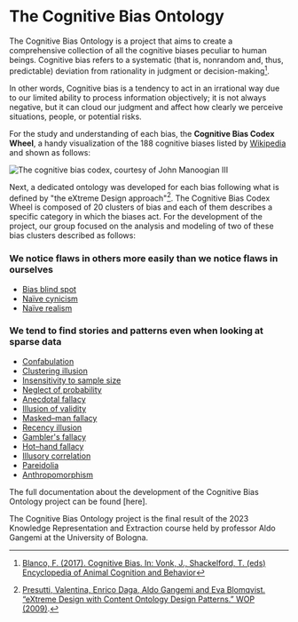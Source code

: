# The Cognitive Bias Ontology

The Cognitive Bias Ontology is a project that aims to create a comprehensive collection of all the cognitive biases peculiar to human beings. Cognitive bias refers to a systematic (that is, nonrandom and, thus, predictable) deviation from rationality in judgment or decision-making[^1]. 

In other words, Cognitive bias is a tendency to act in an irrational way due to our limited ability to process information objectively; it is not always negative, but it can cloud our judgment and affect how clearly we perceive situations, people, or potential risks. 

For the study and understanding of each bias, the 	**Cognitive Bias Codex Wheel**, a handy visualization of the 188 cognitive biases listed by [Wikipedia](https://en.wikipedia.org/wiki/List_of_cognitive_biases) and shown as follows:

![The cognitive bias codex, courtesy of John Manoogian III](https://upload.wikimedia.org/wikipedia/commons/6/65/Cognitive_bias_codex_en.svg "©John Manoogian III")

Next, a dedicated ontology was developed for each bias following what is defined by "the eXtreme Design approach"[^2]. The Cognitive Bias Codex Wheel is composed of 20 clusters of bias and each of them describes a specific category in which the biases act. For the development of the project, our group focused on the analysis and modeling of two of these bias clusters described as follows:

### We notice flaws in others more easily than we notice flaws in ourselves ###
+ [Bias blind spot](https://en.wikipedia.org/wiki/Bias_blind_spot)
+ [Naïve cynicism](https://en.wikipedia.org/wiki/Na%C3%AFve_cynicism)
+ [Naïve realism](https://en.wikipedia.org/wiki/Na%C3%AFve_realism_(psychology))


### We tend to find stories and patterns even when looking at sparse data ###
+ [Confabulation](https://en.wikipedia.org/wiki/Confabulation)
+ [Clustering illusion](https://en.wikipedia.org/wiki/Clustering_illusion)
+ [Insensitivity to sample size](https://en.wikipedia.org/wiki/Insensitivity_to_sample_size)
+ [Neglect of probability](https://en.wikipedia.org/wiki/Neglect_of_probability)
+ [Anecdotal fallacy](https://en.wikipedia.org/wiki/Anecdotal_evidence)
+ [Illusion of validity](https://en.wikipedia.org/wiki/Illusion_of_validity)
+ [Masked–man fallacy](https://en.wikipedia.org/wiki/Masked-man_fallacy)
+ [Recency illusion](https://en.wikipedia.org/wiki/Recency_illusion)
+ [Gambler's fallacy](https://en.wikipedia.org/wiki/Gambler's_fallacy)
+ [Hot–hand fallacy](https://en.wikipedia.org/wiki/Hot_hand)
+ [Illusory correlation](https://en.wikipedia.org/wiki/Illusory_correlation)
+ [Pareidolia](https://en.wikipedia.org/wiki/Pareidolia)
+ [Anthropomorphism](https://en.wikipedia.org/wiki/Anthropomorphism#Psychology)

The full documentation about the development of the Cognitive Bias Ontology project can be found [here].

The Cognitive Bias Ontology project is the final result of the 2023 Knowledge Representation and Extraction course held by professor Aldo Gangemi at the University of Bologna.

[^1]:[Blanco, F. (2017). Cognitive Bias. In: Vonk, J., Shackelford, T. (eds) Encyclopedia of Animal Cognition and Behavior](https://link.springer.com/referenceworkentry/10.1007/978-3-319-47829-6_1244-1)
[^2]:[Presutti, Valentina, Enrico Daga, Aldo Gangemi and Eva Blomqvist. “eXtreme Design with Content Ontology Design Patterns.” WOP (2009)](https://ceur-ws.org/Vol-516/pap21.pdf).


